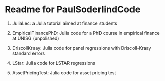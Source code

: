 Readme for PaulSoderlindCode
============================

1. JuliaLec: a Julia tutorial aimed at finance students

2. EmpiricalFinancePhD: Julia code for a PhD course in empirical finance at UNISG (unpolished) 

3. DriscollKraay: Julia code for panel regressions with Driscoll-Kraay standard errors

4. LStar: Julia code for LSTAR regressions

5. AssetPricingTest: Julia code for asset pricing test

